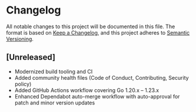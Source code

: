 # Changelog

All notable changes to this project will be documented in this file. The format is based on [Keep a Changelog](https://keepachangelog.com/en/1.0.0/), and this project adheres to [Semantic Versioning](https://semver.org/spec/v2.0.0.html).

## [Unreleased]

- Modernized build tooling and CI
- Added community health files (Code of Conduct, Contributing, Security policy)
- Added GitHub Actions workflow covering Go 1.20.x – 1.23.x
- Enhanced Dependabot auto-merge workflow with auto-approval for patch and minor version updates
